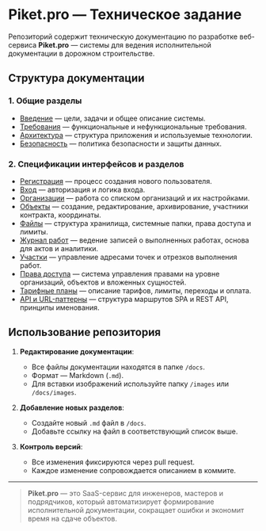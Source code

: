# Piket.pro — Техническое задание

Репозиторий содержит техническую документацию по разработке веб-сервиса **Piket.pro** — системы для ведения исполнительной документации в дорожном строительстве.

## Структура документации

### 1. Общие разделы
- [Введение](docs/introduction.md) — цели, задачи и общее описание системы.
- [Требования](docs/requirements.md) — функциональные и нефункциональные требования.
- [Архитектура](docs/architecture.md) — структура приложения и используемые технологии.
- [Безопасность](docs/security.md) — политика безопасности и защиты данных.

### 2. Спецификации интерфейсов и разделов
- [Регистрация](docs/join.md) — процесс создания нового пользователя.
- [Вход](docs/login.md) — авторизация и логика входа.
- [Организации](docs/organizations.md) — работа со списком организаций и их настройками.
- [Объекты](docs/objects.md) — создание, редактирование, архивирование, участники контракта, координаты.
- [Файлы](docs/files.md) — структура хранилища, системные папки, права доступа и лимиты.
- [Журнал работ](docs/works.md) — ведение записей о выполненных работах, основа для актов и аналитики.
- [Участки](docs/areas.md) — управление адресами точек и отрезков выполнения работ.
- [Права доступа](docs/access.md) — система управления правами на уровне организаций, объектов и вложенных сущностей.
- [Тарифные планы](docs/plans.md) — описание тарифов, лимиты, переходы и оплата.
- [API и URL-паттерны](docs/api.md) — структура маршрутов SPA и REST API, принципы именования.

## Использование репозитория

1. **Редактирование документации**:
   - Все файлы документации находятся в папке `/docs`.
   - Формат — Markdown (`.md`).
   - Для вставки изображений используйте папку `/images` или `/docs/images`.

2. **Добавление новых разделов**:
   - Создайте новый `.md` файл в `/docs`.
   - Добавьте ссылку на файл в соответствующий список выше.

3. **Контроль версий**:
   - Все изменения фиксируются через pull request.
   - Каждое изменение сопровождается описанием в коммите.

---

> **Piket.pro** — это SaaS-сервис для инженеров, мастеров и подрядчиков, который автоматизирует формирование исполнительной документации, сокращает ошибки и экономит время на сдаче объектов.
